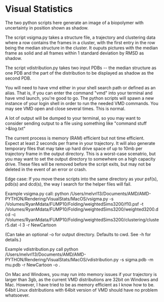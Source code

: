 # Visual Statistics
The two python scripts here generate an image of a biopolymer with uncertainty in position shown as shadow.

The script vsigma.py takes a structure file, a trajectory and clustering data where a row contains the frames in a cluster, with the first entry in the row being the median structure in the cluster. It ouputs pictures with the median frame as solid and all frames within 1 standard deviation by RMSD as shadow.

The script vdistribution.py takes two input PDBs -- the median structure as one PDB and the part of the distribution to be displayed as shadow as the second PDB.

You will need to have vmd either in your shell search path or defined as an alias. That is, if you can enter the command "vmd" into your terminal and have vmd launch, you're good to go. The python scripts will spawn a new instance of your login shell in order to run the needed VMD commands. You may see VMD open and close several times. This is normal.

A lot of output will be dumped to your terminal, so you may want to consider sending output to a file using something like "command stuff >&log.txt"

The current process is memory (RAM) efficient but not time efficient. Expect at least 2 seconds per frame in your trajectory. It will also generate temporary files that may take up hard drive space of up to 10mb per trajectory frame in the output directory. This is a worst-case scenatrio, but you may want to set the output directory to somewhere on a high capacity drive. These files will be removed before the script exits, but may not be deleted in the event of an error or crash.

Edge case: If you move these scripts into the same directory as your psf(s), pdb(s) and dcd(s), the way I search for the helper files will fail. 

Example vsigma.py call: 
python /Users/melvrl13/Documents/AMD/AMD-PYTHON/Rendering/VisualStats/MacOS/vsigma.py -s /Volumes/RyanMdata/FUMP10/Folding/weightedSims3200/f10.psf  -t /Volumes/RyanMdata/FUMP10/Folding/weightedSims3200/weighted3200.dcd -c /Volumes/RyanMdata/FUMP10/Folding/weightedSims3200/clustering/cluster5.dat -l 3 -r NewCartoon

(Can take an optional -o for output directory. Defaults to cwd. See -h for details.)

Example vdistribution.py call
python /Users/melvrl13/Documents/AMD/AMD-PYTHON/Rendering/VisualStats/MacOS/vdistribution.py -s sigma.pdb -m mu.pdb -r NewCartoon -o .

On Mac and Windows, you may run into memory issues if your trajectory is larger than 3gb, as the current VMD distributions are 32bit on Windows and Mac. However, I have tried to be as memory efficient as I know how to be. 64bit Linux distributions with 64bit version of VMD should have no problem whatsoever.